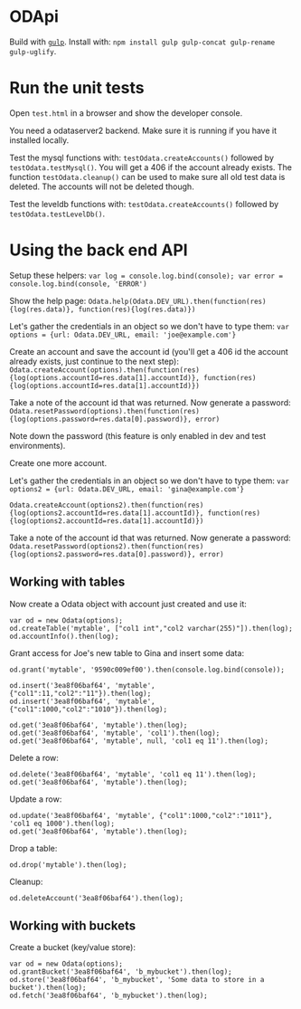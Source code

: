 ODApi
======

Build with [`gulp`](https://github.com/gulpjs/gulp). Install with: `npm install gulp gulp-concat gulp-rename gulp-uglify`.


Run the unit tests
==================

Open `test.html` in a browser and show the developer console.

You need a odataserver2 backend. Make sure it is running if you have it installed locally.

Test the mysql functions with: `testOdata.createAccounts()` followed by `testOdata.testMysql()`.
You will get a 406 if the account already exists.
The function `testOdata.cleanup()` can be used to make sure all old test data is deleted.
The accounts will not be deleted though.

Test the leveldb functions with: `testOdata.createAccounts()` followed by `testOdata.testLevelDb()`.



Using the back end API
======================

Setup these helpers: `var log = console.log.bind(console); var error = console.log.bind(console, 'ERROR')`

Show the help page:
`Odata.help(Odata.DEV_URL).then(function(res){log(res.data)}, function(res){log(res.data)})`

Let's gather the credentials in an object so we don't have to type them:
`var options = {url: Odata.DEV_URL, email: 'joe@example.com'}`

Create an account and save the account id (you'll get a 406 id the account already exists, just continue to the next step):
`Odata.createAccount(options).then(function(res){log(options.accountId=res.data[1].accountId)}, function(res){log(options.accountId=res.data[1].accountId)})`

Take a note of the account id that was returned. Now generate a password:
`Odata.resetPassword(options).then(function(res){log(options.password=res.data[0].password)}, error)`

Note down the password (this feature is only enabled in dev and test environments).

Create one more account.

Let's gather the credentials in an object so we don't have to type them:
`var options2 = {url: Odata.DEV_URL, email: 'gina@example.com'}`

`Odata.createAccount(options2).then(function(res){log(options2.accountId=res.data[1].accountId)}, function(res){log(options2.accountId=res.data[1].accountId)})`

Take a note of the account id that was returned. Now generate a password:
`Odata.resetPassword(options2).then(function(res){log(options2.password=res.data[0].password)}, error)`


Working with tables
--------------------

Now create a Odata object with account just created and use it:

    var od = new Odata(options);
    od.createTable('mytable', ["col1 int","col2 varchar(255)"]).then(log);
    od.accountInfo().then(log);

Grant access for Joe's new table to Gina and insert some data:

    od.grant('mytable', '9590c009ef00').then(console.log.bind(console));

    od.insert('3ea8f06baf64', 'mytable', {"col1":11,"col2":"11"}).then(log);
    od.insert('3ea8f06baf64', 'mytable', {"col1":1000,"col2":"1010"}).then(log);

    od.get('3ea8f06baf64', 'mytable').then(log);
    od.get('3ea8f06baf64', 'mytable', 'col1').then(log);
    od.get('3ea8f06baf64', 'mytable', null, 'col1 eq 11').then(log);

Delete a row:

    od.delete('3ea8f06baf64', 'mytable', 'col1 eq 11').then(log);
    od.get('3ea8f06baf64', 'mytable').then(log);

Update a row:

    od.update('3ea8f06baf64', 'mytable', {"col1":1000,"col2":"1011"}, 'col1 eq 1000').then(log);
    od.get('3ea8f06baf64', 'mytable').then(log);

Drop a table:

    od.drop('mytable').then(log);

Cleanup:

    od.deleteAccount('3ea8f06baf64').then(log);



Working with buckets
--------------------

Create a bucket (key/value store):

    var od = new Odata(options);
    od.grantBucket('3ea8f06baf64', 'b_mybucket').then(log);
    od.store('3ea8f06baf64', 'b_mybucket', 'Some data to store in a bucket').then(log);
    od.fetch('3ea8f06baf64', 'b_mybucket').then(log);
